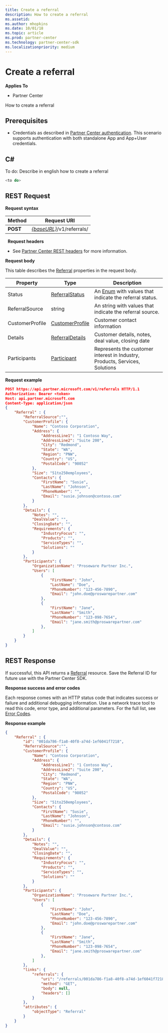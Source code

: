 ```yaml
---
title: Create a referral
description: How to create a referral
ms.assetid: 
ms.author: mhopkins
ms.date: 10/01/18
ms.topic: article
ms.prod: partner-center
ms.technology: partner-center-sdk
ms.localizationpriority: medium
---
```


# Create a referral


**Applies To**

-   Partner Center


How to create a referral

## <span id="Prerequisites"></span><span id="prerequisites"></span><span id="PREREQUISITES"></span>Prerequisites


-   Credentials as described in [Partner Center authentication](partner-center-authentication.md). This scenario supports authentication with both standalone App and App+User credentials.


## <span id="C_"></span><span id="c_"></span>C#


To do: Describe in english how to create a referral


``` csharp
<to do>
```

## <span id="REST_Request"></span><span id="rest_request"></span><span id="REST_REQUEST"></span>REST Request


**Request syntax**

| Method   | Request URI                                                                                                 |
|----------|-------------------------------------------------------------------------------------------------------------|
| **POST** | [*{baseURL}*](partner-center-rest-urls.md)/v1/referrals/                                                    |

 
**Request headers**

-   See [Partner Center REST headers](headers.md) for more information.

**Request body**

This table describes the [Referral](referral.md) properties in the request body.

| Property              | Type                                              | Description                                                                                                       |
|-----------------------|---------------------------------------------------|-------------------------------------------------------------------------------------------------------------------|
| Status                | [ReferralStatus](referral.md#ReferralStatus)     | An [Enum](https://docs.microsoft.com/en-us/dotnet/api/system.enum) with values that indicate the referral status. |
| ReferralSource        | string     										| An string with values that indicate the referral source. |
| CustomerProfile       | [CustomerProfile](referral.md#CustomerProfile)   | Customer contact information                                                                                      |
| Details               | [ReferralDetails](referral.md#ReferralDetails)   | Customer details, notes, deal value, closing date                                                                 |
| Participants          | [Participant](referral.md#Participant)           | Represents the customer interest in Industry, Products, Services, Solutions                                       |


**Request example**

```json
POST https://api.partner.microsoft.com/v1/referrals HTTP/1.1
Authorization: Bearer <token>
Host: api.partner.microsoft.com
Content-Type: application/json
{
	"Referral" : {
		"ReferralSource":"",
		"CustomerProfile": {
	        "Name": "Contoso Corporation",
	        "Address": {
	            "AddressLine1": "1 Contoso Way",
	            "AddressLine2": "Suite 200",
	            "City": "Redmond",
	            "State": "WA",
	            "Region": "PNW",
	            "Country": "US",
	            "PostalCode": "98052"
			},
			"Size": "51to250employees",
			"Contacts": {
				"FirstName": "Susie",
				"LastName": "Johnson",
				"PhoneNumber": "",
				"Email": "susie.johnson@contoso.com"
			}
        },
        "Details": {
		    "Notes": "",
	        "DealValue": "",
	        "ClosingDate": "",
	        "Requirements": {
		        "IndustryFocus": "",
                "Products": "",
		        "ServiceTypes": "",
		        "Solutions": ""		        
	        }
	    },
        "Participants": {
            "OrganizationName": "Proseware Partner Inc.",
            "Users": [
				{
					"FirstName": "John",
					"LastName": "Doe",
					"PhoneNumber": "123-456-7890",
					"Email": "john.doe@proswarepartner.com"
				},
				{
					"FirstName": "Jane",
					"LastName": "Smith",
					"PhoneNumber": "123-098-7654",
					"Email": "jane.smith@proswarepartner.com"
				},
			]
        }
	}
}
```

## <span id="Response"></span><span id="response"></span><span id="RESPONSE"></span>REST Response

If successful, this API returns a [Referral](referral.md) resource. Save the Referral ID for future use with the Partner Center SDK.

**Response success and error codes**

Each response comes with an HTTP status code that indicates success or failure and additional debugging information. Use a network trace tool to read this code, error type, and additional parameters. For the full list, see [Error Codes](error-codes.md).

**Response example**

``` json
{
	"Referral" : {
		"id": "001da786-f1a8-40f8-a74d-1ef6041f7218",
		"ReferralSource":"",
		"CustomerProfile": {
	        "Name": "Contoso Corporation",
	        "Address": {
	            "AddressLine1": "1 Contoso Way",
	            "AddressLine2": "Suite 200",
	            "City": "Redmond",
	            "State": "WA",
	            "Region": "PNW",
	            "Country": "US",
	            "PostalCode": "98052"
			},
			"Size": "51to250employees",
			"Contacts": {
				"FirstName": "Susie",
				"LastName": "Johnson",
				"PhoneNumber": "",
				"Email": "susie.johnson@contoso.com"
			}
        },
        "Details": {
		    "Notes": "",
	        "DealValue": "",
	        "ClosingDate": "",
	        "Requirements": {
		        "IndustryFocus": "",
                "Products": "",
		        "ServiceTypes": "",
		        "Solutions": ""		        
	        }
	    },
        "Participants": {
            "OrganizationName": "Proseware Partner Inc.",
            "Users": [
				{
					"FirstName": "John",
					"LastName": "Doe",
					"PhoneNumber": "123-456-7890",
					"Email": "john.doe@proswarepartner.com"
				},
				{
					"FirstName": "Jane",
					"LastName": "Smith",
					"PhoneNumber": "123-098-7654",
					"Email": "jane.smith@proswarepartner.com"
				},
			]
		},		
		"links": {
			"referrals": {
				"uri": "/referrals/001da786-f1a8-40f8-a74d-1ef6041f7218",
				"method": "GET",
				"body": null,
				"headers": []
			}
		},
		"attributes": {
			"objectType": "Referral"
		}
	}
}
```

 

 




